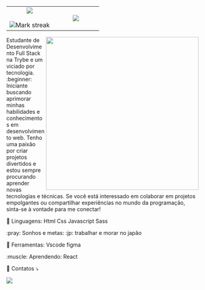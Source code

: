 <p align="center">
  <!--- stats (start) -->
<table align="center">
<tr border="none">
<td width="50%" align="center">
  
  <img  align="center"  src="https://github-readme-stats.vercel.app/api?username=kinishii1&theme=dark&show_icons=true&count_private=true" />
  <br></br>
  <img  title="🔥 Get streak stats for your profile at git.io/streak-stats" alt="Mark streak" src="https://github-readme-streak-stats.herokuapp.com/?user=kinishii1&theme=dark&hide_border=false" /> 
</td>

<td width="50%" align="center">

  <img  align="center"  src="https://github-readme-stats.anuraghazra1.vercel.app/api/top-langs/?username=kinishii1&theme=dark&hide_border=false&no-bg=true&no-frame=true&langs_count=10"/>
  
  </td>
</tr>
</table>


<img src="https://media.giphy.com/media/yALcFbrKshfoY/giphy.gif" min-width="400px" max-width="400px" width="400px" align="right">

<p align="left"> 
Estudante de Desenvolvimento Full Stack na Trybe e um viciado por tecnologia. :beginner: Iniciante buscando aprimorar minhas habilidades e conhecimentos em desenvolvimento web. Tenho uma paixão por criar projetos divertidos e estou sempre procurando aprender novas tecnologias e técnicas. Se você está interessado em colaborar em projetos empolgantes ou compartilhar experiências no mundo da programação, sinta-se à vontade para me conectar!
</p>

<p align="left">
  🦄 Linguagens: Html Css Javascript Sass
</p>

<p align="left">
  :pray: Sonhos e metas:  :jp: trabalhar e morar no japão 
</p>

<p align="left">
  💼 Ferramentas: Vscode figma 
</p>

<p align="left">
  :muscle: Aprendendo: React 
</p>

<p align="left">
  💌 Contatos ⤵️
</p>

<p align="left">
  
  <a href="www.linkedin.com/in/kinishii" alt="LinkedIn">
  <img src="https://img.shields.io/badge/-Linkedin-0e76a8?style=flat-square&logo=Linkedin&logoColor=white&link=LINK-DO-SEU-LINKEDIN" /></a>

</p>
